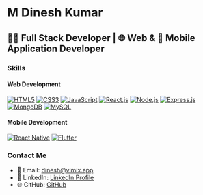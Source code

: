 # M Dinesh Kumar

## 👨‍💻 Full Stack Developer | 🌐 Web & 📱 Mobile Application Developer

### Skills

#### Web Development
[![HTML5](https://img.icons8.com/color/48/000000/html-5.png)](https://developer.mozilla.org/en-US/docs/Web/HTML)
[![CSS3](https://img.icons8.com/color/48/000000/css3.png)](https://developer.mozilla.org/en-US/docs/Web/CSS)
[![JavaScript](https://img.icons8.com/color/48/000000/javascript.png)](https://developer.mozilla.org/en-US/docs/Web/JavaScript)
[![React.js](https://img.icons8.com/color/48/000000/react-native.png)](https://reactjs.org/)
[![Node.js](https://img.icons8.com/color/48/000000/nodejs.png)](https://nodejs.org/)
[![Express.js](https://img.icons8.com/color/48/000000/express.png)](https://expressjs.com/)
[![MongoDB](https://img.icons8.com/color/48/000000/mongodb.png)](https://www.mongodb.com/)
[![MySQL](https://img.icons8.com/color/48/000000/mysql.png)](https://www.mysql.com/)

#### Mobile Development
[![React Native](https://img.icons8.com/color/48/000000/react-native.png)](https://reactnative.dev/)
[![Flutter](https://img.icons8.com/color/48/000000/flutter.png)](https://flutter.dev/)

### Contact Me

- 📧 Email: dinesh@vimix.app
- 💼 LinkedIn: [LinkedIn Profile](https://www.linkedin.com/in/dinesh-off/)
- 🌐 GitHub: [GitHub](https://github.com/Dinesh-vimix)
